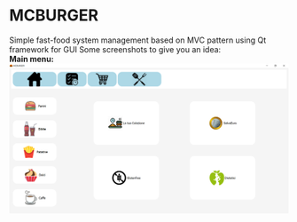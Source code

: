 # MCBURGER
Simple fast-food system management based on MVC pattern using Qt framework for GUI
Some screenshots to give you an idea:<br>
<b>Main menu:<b>
![Alt text](https://github.com/ElMurte/ImagesPresentation/blob/master/MCBURGERmainwindow.PNG?raw=true "Main Menu")
